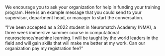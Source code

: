 We encourage you to ask your organization for help in funding your training program. Here is an example message that you could send to your supervisor, department head, or manager to start the conversation. 


“I’ve been accepted as a 2022 student in Neuromatch Academy (NMA), a three week immersive summer course in computational neuroscience/machine learning. I will be taught by the world leaders in the field and will gain skills that will make me better at my work. Can our organization pay my registration fee?”
